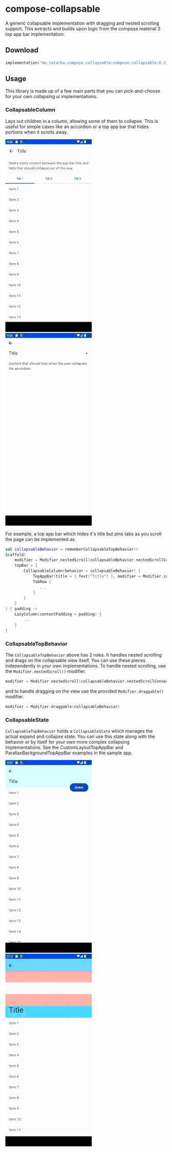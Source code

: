 # compose-collapsable

A generic collapsable implementation with dragging and nested scrolling support. This extracts and
builds upon logic from the compose material 3 top app bar implementation.

## Download

```kotlin
implementation("me.tatarka.compose.collapsable:compose-collapsable:0.3.0")
```

## Usage

This library is made up of a few main parts that you can pick-and-choose for your own collapsing ui
implementations.

### CollapsableColumn

Lays out children in a column, allowing some of them to collapse. This is useful for simple cases
like an accordion or a top app bar that hides portions when it scrolls away.

![Tab bar screenshot](/public/tab-bar.gif)
![Accordion screenshot](/public/accordion.gif)

For example, a top app bar which hides it's title but pins tabs as you scroll the page can be 
implemented as:

```kotlin
val collapsableBehavior = rememberCollapsableTopBehavior()
Scaffold(
    modifier = Modifier.nestedScroll(collapsableBehavior.nestedScrollConnection),
    topBar = {
        CollapsableColumn(behavior = collapsableBehavior) {
            TopAppBar(title = { Text("Title") }, modifier = Modifier.collapse())
            TabRow {
               ... 
            }
        }
    }
) { padding ->
    LazyColumn(contentPadding = padding) {
        ...
    }
}
```

### CollapsableTopBehavior

The `CollapsableTopBehavior` above has 2 roles. It handles nested scrolling and drags on the
collapsable view itself. You can use these pieces independently in your own implementations. To
handle nested scrolling, use the `Modifier.nestedScroll()` modifier.

```kotlin
modifier = Modifier.nestedScroll(collapsableBehavior.nestedScrollConnection)
```

and to handle dragging on the view use the provided `Modifier.draggable()` modifier.

```kotlin
modifier = Modifier.draggable(collapsableBehavior)
```

### CollapsableState

`CollapsableTopBehavior` holds a `CollapsableState` which manages the actual expand and collapse state.
You can use this state along with the behavior or by itself for your own more complex
collapsing implementations. See the CustomLayoutTopAppBar and ParallaxBackgroundTopAppBar examples
in the sample app.

![Custom Layout screenshot](/public/custom-top-bar.gif)
![Motion Layout screenshot](/public/motion-layout.gif)
